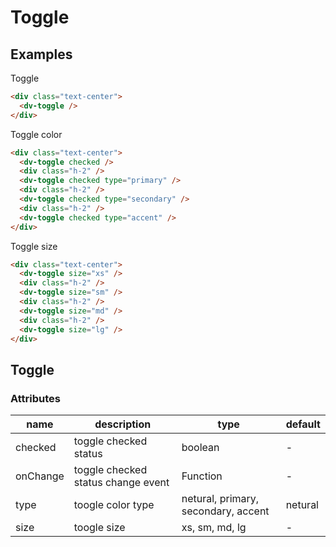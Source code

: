# Toggle

## Examples

Toggle

```html :::demo
<div class="text-center">
  <dv-toggle />
</div>
```

Toggle color

```html :::demo
<div class="text-center">
  <dv-toggle checked />
  <div class="h-2" />
  <dv-toggle checked type="primary" />
  <div class="h-2" />
  <dv-toggle checked type="secondary" />
  <div class="h-2" />
  <dv-toggle checked type="accent" />
</div>
```

Toggle size

```html :::demo
<div class="text-center">
  <dv-toggle size="xs" />
  <div class="h-2" />
  <dv-toggle size="sm" />
  <div class="h-2" />
  <dv-toggle size="md" />
  <div class="h-2" />
  <dv-toggle size="lg" />
</div>
```

## Toggle

### Attributes

| name     | description                        | type                                | default |
| -------- | ---------------------------------- | ----------------------------------- | ------- |
| checked  | toggle checked status              | boolean                             | -       |
| onChange | toggle checked status change event | Function                            | -       |
| type     | toogle color type                  | netural, primary, secondary, accent | netural |
| size     | toogle size                        | xs, sm, md, lg                      | -       |
